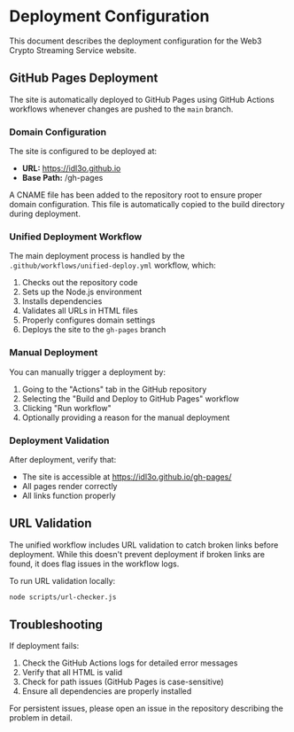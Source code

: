# Deployment Configuration

This document describes the deployment configuration for the Web3 Crypto Streaming Service website.

## GitHub Pages Deployment

The site is automatically deployed to GitHub Pages using GitHub Actions workflows whenever changes are pushed to the `main` branch.

### Domain Configuration

The site is configured to be deployed at:

- **URL:** https://idl3o.github.io
- **Base Path:** /gh-pages

A CNAME file has been added to the repository root to ensure proper domain configuration. This file is automatically copied to the build directory during deployment.

### Unified Deployment Workflow

The main deployment process is handled by the `.github/workflows/unified-deploy.yml` workflow, which:

1. Checks out the repository code
2. Sets up the Node.js environment
3. Installs dependencies
4. Validates all URLs in HTML files
5. Properly configures domain settings
6. Deploys the site to the `gh-pages` branch

### Manual Deployment

You can manually trigger a deployment by:

1. Going to the "Actions" tab in the GitHub repository
2. Selecting the "Build and Deploy to GitHub Pages" workflow
3. Clicking "Run workflow"
4. Optionally providing a reason for the manual deployment

### Deployment Validation

After deployment, verify that:

- The site is accessible at https://idl3o.github.io/gh-pages/
- All pages render correctly
- All links function properly

## URL Validation

The unified workflow includes URL validation to catch broken links before deployment. While this doesn't prevent deployment if broken links are found, it does flag issues in the workflow logs.

To run URL validation locally:

```bash
node scripts/url-checker.js
```

## Troubleshooting

If deployment fails:

1. Check the GitHub Actions logs for detailed error messages
2. Verify that all HTML is valid
3. Check for path issues (GitHub Pages is case-sensitive)
4. Ensure all dependencies are properly installed

For persistent issues, please open an issue in the repository describing the problem in detail.
